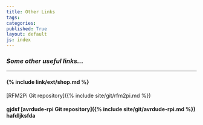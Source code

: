 ```yaml
---
title: Other Links
tags: 
categories: 
published: True
layout: default
js: index
---
```

### *Some other useful links...*
---------------------------------


#### {% include link/ext/shop.md %}








[RFM2Pi Git repository]({% include site/git/rfm2pi.md %})

#### gjdsf [avrdude-rpi Git repository]({% include site/git/avrdude-rpi.md %}) hafdljksfda
